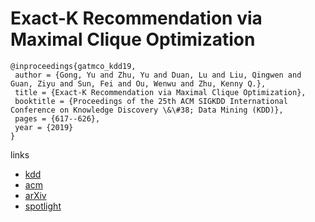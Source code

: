 # Exact-K Recommendation via Maximal Clique Optimization

```
@inproceedings{gatmco_kdd19,
 author = {Gong, Yu and Zhu, Yu and Duan, Lu and Liu, Qingwen and Guan, Ziyu and Sun, Fei and Ou, Wenwu and Zhu, Kenny Q.},
 title = {Exact-K Recommendation via Maximal Clique Optimization},
 booktitle = {Proceedings of the 25th ACM SIGKDD International Conference on Knowledge Discovery \&\#38; Data Mining (KDD)},
 pages = {617--626},
 year = {2019}
}
```

links
- [kdd](https://www.kdd.org/kdd2019/accepted-papers/view/exact-k-recommendation-via-maximal-clique-optimization)
- [acm](https://dl.acm.org/citation.cfm?id=3292500.3330832)
- [arXiv](https://arxiv.org/abs/1905.07089)
- [spotlight](https://www.youtube.com/watch?v=mDbiuLUnuqI)
